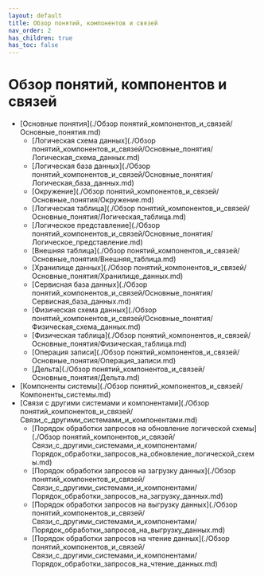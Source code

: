 ```yaml
---
layout: default
title: Обзор понятий, компонентов и связей
nav_order: 2
has_children: true
has_toc: false
---
```


Обзор понятий, компонентов и связей
======================================

*   [Основные понятия](./Обзор понятий_компонентов_и_связей/Основные_понятия.md)
    *   [Логическая схема данных](./Обзор понятий_компонентов_и_связей/Основные_понятия/Логическая_схема_данных.md)
    *   [Логическая база данных](./Обзор понятий_компонентов_и_связей/Основные_понятия/Логическая_база_данных.md)
    *   [Окружение](./Обзор понятий_компонентов_и_связей/Основные_понятия/Окружение.md)
    *   [Логическая таблица](./Обзор понятий_компонентов_и_связей/Основные_понятия/Логическая_таблица.md)
    *   [Логическое представление](./Обзор понятий_компонентов_и_связей/Основные_понятия/Логическое_представление.md)
    *   [Внешняя таблица](./Обзор понятий_компонентов_и_связей/Основные_понятия/Внешняя_таблица.md)
    *   [Хранилище данных](./Обзор понятий_компонентов_и_связей/Основные_понятия/Хранилище_данных.md)
    *   [Сервисная база данных](./Обзор понятий_компонентов_и_связей/Основные_понятия/Сервисная_база_данных.md)
    *   [Физическая схема данных](./Обзор понятий_компонентов_и_связей/Основные_понятия/Физическая_схема_данных.md)
    *   [Физическая таблица](./Обзор понятий_компонентов_и_связей/Основные_понятия/Физическая_таблица.md)
    *   [Операция записи](./Обзор понятий_компонентов_и_связей/Основные_понятия/Операция_записи.md)
    *   [Дельта](./Обзор понятий_компонентов_и_связей/Основные_понятия/Дельта.md)
*   [Компоненты системы](./Обзор понятий_компонентов_и_связей/Компоненты_системы.md)
*   [Связи с другими системами и компонентами](./Обзор понятий_компонентов_и_связей/Связи_с_другими_системами_и_компонентами.md)
    *   [Порядок обработки запросов на обновление логической схемы](./Обзор понятий_компонентов_и_связей/Связи_с_другими_системами_и_компонентами/Порядок_обработки_запросов_на_обновление_логической_схемы.md)
    *   [Порядок обработки запросов на загрузку данных](./Обзор понятий_компонентов_и_связей/Связи_с_другими_системами_и_компонентами/Порядок_обработки_запросов_на_загрузку_данных.md)
    *   [Порядок обработки запросов на выгрузку данных](./Обзор понятий_компонентов_и_связей/Связи_с_другими_системами_и_компонентами/Порядок_обработки_запросов_на_выгрузку_данных.md)
    *   [Порядок обработки запросов на чтение данных](./Обзор понятий_компонентов_и_связей/Связи_с_другими_системами_и_компонентами/Порядок_обработки_запросов_на_чтение_данных.md)
